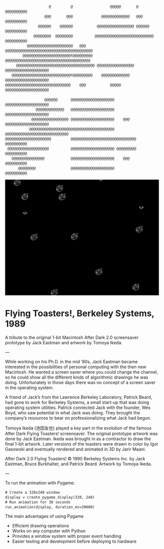 ```
                    @         @                 @@@@@       @         @@@@@@@@@@
                  @@@       @@@             @@@@@@@@@@@@@   @@@       @@@@@@@@@@
               @@@@@@    @@@@@@           @@@@@@@@@@@@@@@@@ @@@@@@    @@@@@@@@@@
             @@@@@@@@  @@@@@@@@          @@@@@@@@@@@@@@@@@@@@@@@@@@@  @@@@@@@@@@
          @@@@@@@@@@@@@@@@@@@@@   @@@   @@@@@@@@@@@@@@@@@@@@@@@@@@@@@@@@@@@@@@@@
        @@@@@@@@@@@@@@@@@@@@@@X@@@@@@@@@ @@@@@@@@@@@@@@@@@@@@@@@@@@@@@@@@@@@@@@@
     @@@@@@@@@@@@@@@@@@@@@@@@@@@@@@@@@@@@ @@@@@@@@@@@@@@@@@ @@@@@@@@@@@@@@@@@@@@
   @@@@@@@@@@@@@@@@@@@@@@@@@@@X@@@@@@@@@    @@@@@@@@@@@@@   @@@@@@@@@@@@@@@@@@@@
@@@@@@@@@@@@@@@@@@@@@@@@@@@@@@    @@@           @@@@@       @@@@@@@@@@@@@@@@@@@@

                  @@@@@@      @@@@@@@@@@@@@@@@@@@@          @@@@@@@@@@@@@@@@@@@@
              @@@@@@@@@@@@@   @@@@@@@@@@@@@@@@@@@@          @@@@@@@@@@@@@@@@@@@@
            @@@@@@@@@@@@@@@@@ @@@@@@@@@@@@@@@@@@@@    @@@   @@@@@@@@@@@@@@@@@@@@
           @@@@@@@@@@@@@@@@@@@@@@@@@@@@@@@@@@@@@@@ @@@@@@@@@@@@@@@@@@@@@@@@@@@@@
@@@@@@@@@@@@@@@@@@@@@         @@@@@@@@@@@@@@@@@@@@@@@@@@@@@@     @@@@@@@@@@     
 @@@@@@@@@@@@@@@@@@@          @@@@@@@@@@@@@@@@@@@@ @@@@@@@@@     @@@@@@@@@@     
   @@@@@@@@@@@@@@@            @@@@@@@@@@@@@@@@@@@@    @@@        @@@@@@@@@@     
      @@@@@@@@                @@@@@@@@@@@@@@@@@@@@               @@@@@@@@@@     
```
![Flying Toasters! Prototype by Jack Eastman](/src/tomoya-ikeda-after-dark-flying-toasters-prototype.png)

# Flying Toasters!, Berkeley Systems, 1989
A tribute to the original 1-bit Macintosh After Dark 2.0 screensaver prototype by Jack Eastman and artwork by Tomoya Ikeda.

—

While working on his Ph.D. in the mid ‘80s, Jack Eastman became interested in the possibilities of personal computing with the then new Macintosh. He wanted a screen saver where you could change the channel, so he could show all the different kinds of algorithmic drawings he was doing. Unfortunately in those days there was no concept of a screen saver in the operating system.

A friend of Jack’s from the Lawrence Berkeley Laboratory, Patrick Beard, had gone to work for Berkeley Systems, a small start-up that was doing operating system utilities. Patrick connected Jack with the founder, Wes Boyd, who saw potential in what Jack was doing. They brought the company’s resources to bear on professionalizing what Jack had begun.

Tomoya Ikeda (池田友也) played a key part in the evolution of the famous After Dark Flying Toasters! screensaver. The original prototype artwork was done by Jack Eastman. Ikeda was brought in as a contractor to draw the final 1-bit artwork. Later versions of the toasters were drawn in color by Igor Gasowski and eventually rendered and animated in 3D by Jarir Maani.

After Dark 2.0 Flying Toasters! © 1990 Berkeley Systems Inc. by Jack Eastman, Bruce Burkhalter, and Patrick Beard. Artwork by Tomoya Ikeda.

—

To run the animation with Pygame:

```
# Create a 320x240 window
display = create_pygame_display(320, 240)
# Run animation for 30 seconds
run_animation(display, duration_ms=30000)
```

The main advantages of using Pygame

- Efficient drawing operations
- Works on any computer with Python
- Provides a window system with proper event handling
- Easier testing and development before deploying to hardware
